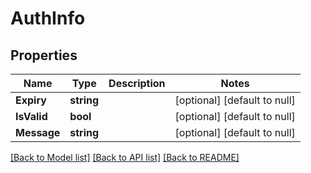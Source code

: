 # AuthInfo

## Properties
Name | Type | Description | Notes
------------ | ------------- | ------------- | -------------
**Expiry** | **string** |  | [optional] [default to null]
**IsValid** | **bool** |  | [optional] [default to null]
**Message** | **string** |  | [optional] [default to null]

[[Back to Model list]](../README.md#documentation-for-models) [[Back to API list]](../README.md#documentation-for-api-endpoints) [[Back to README]](../README.md)


